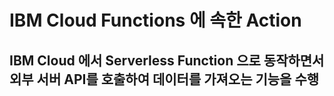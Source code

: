# IBM Cloud Functions 에 속한 Action
## IBM Cloud 에서 Serverless Function 으로 동작하면서 외부 서버 API를 호출하여 데이터를 가져오는 기능을 수행  
